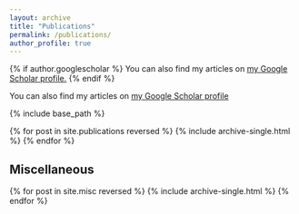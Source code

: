 ```yaml
---
layout: archive
title: "Publications"
permalink: /publications/
author_profile: true
---
```


{% if author.googlescholar %}
  You can also find my articles on <u><a href="{{https://scholar.google.com/citations?user=eaQMdjsAAAAJ&hl=en&oi=ao}}">my Google Scholar profile</a>.</u>
{% endif %}

You can also find my articles on [my Google Scholar profile](https://scholar.google.com/citations?user=eaQMdjsAAAAJ&hl=en&oi=ao)

{% include base_path %}

{% for post in site.publications reversed %}
  {% include archive-single.html %}
{% endfor %}

## Miscellaneous

{% for post in site.misc reversed %}
  {% include archive-single.html %}
{% endfor %}